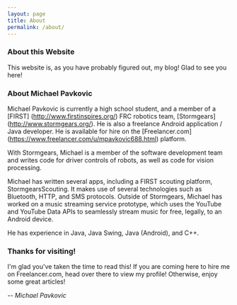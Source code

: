 ```yaml
---
layout: page
title: About
permalink: /about/
---
```


### About this Website
This website is, as you have probably figured out, my blog! Glad to see you here!

### About Michael Pavkovic
Michael Pavkovic is currently a high school student, and a member of a [FIRST] (http://www.firstinspires.org/) 
FRC robotics team, [Stormgears] (http://www.stormgears.org/). 
He is also a freelance Android application / Java developer. He is available for hire on the
[Freelancer.com] (https://www.freelancer.com/u/mpavkovic688.html) platform.

With Stormgears, Michael is a member of the software development team and writes code for
driver controls of robots, as well as code for vision processing.

Michael has written several apps, including a FIRST scouting platform, StormgearsScouting. 
It makes use of several technologies such as Bluetooth, HTTP, and SMS protocols. Outside of
Stormgears, Michael has worked on a music streaming service prototype, which uses the YouTube and 
YouTube Data APIs to seamlessly stream music for free, legally, to an Android device.

He has experience in Java, Java Swing, Java (Android), and C++.

### Thanks for visiting!
I'm glad you've taken the time to read this! If you are coming here to hire me on Freelancer.com,
head over there to view my profile! Otherwise, enjoy some great articles!

*-- Michael Pavkovic*